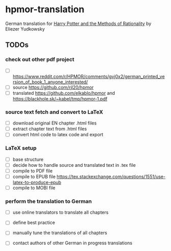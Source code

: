 # hpmor-translation
German translation for [Harry Potter and the Methods of Rationality](https://www.hpmor.com) by Eliezer Yudkowsky

## TODOs 
### check out other pdf project
- [ ] https://www.reddit.com/r/HPMOR/comments/gvj0x2/german_printed_version_of_book_1_anyone_interested/
- [ ] source     https://github.com/rjl20/hpmor
- [ ] translated https://github.com/elkablo/hpmor and https://blackhole.sk/~kabel/tmp/hpmor-1.pdf

### source text fetch and convert to LaTeX
- [ ] download original EN chapter .html files
- [ ] extract chapter text from .html files
- [ ] convert html code to latex code and export 

### LaTeX setup
- [ ] base structure
- [ ] decide how to handle source and translated text in .tex file
- [ ] compile to PDF file 
- [ ] compile to EPUB file https://tex.stackexchange.com/questions/1551/use-latex-to-produce-epub 
- [ ] compile to MOBI file

### perform the translation to German
- [ ] use online translators to translate all chapters
- [ ] define best practice
- [ ] manually tune the translations of all chapters
- [ ] contact authors of other German in progress translations



